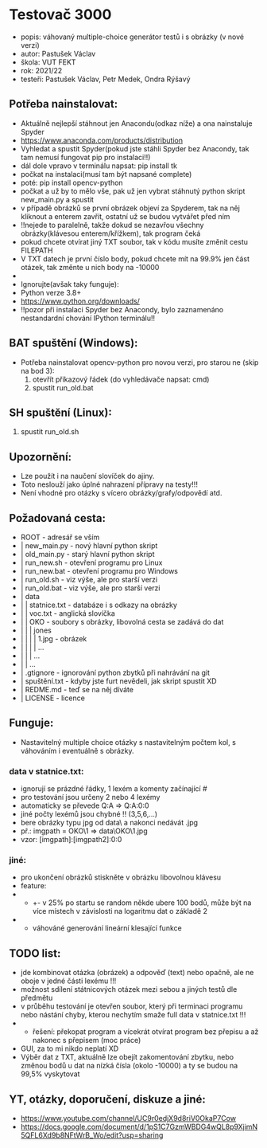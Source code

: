 # Testovač 3000
* popis: váhovaný multiple-choice generátor testů i s obrázky (v nové verzi)
* autor: Pastušek Václav
* škola: VUT FEKT
* rok: 2021/22
* testeři: Pastušek Václav, Petr Medek, Ondra Rýšavý

## Potřeba nainstalovat:
* Aktuálně nejlepší stáhnout jen Anacondu(odkaz níže) a ona nainstaluje Spyder
* https://www.anaconda.com/products/distribution
* Vyhledat a spustit Spyder(pokud jste stáhli Spyder bez Anacondy, tak tam nemusí fungovat pip pro instalaci!!)
* dál dole vpravo v terminálu napsat: pip install tk
* počkat na instalaci(musí tam být napsané complete)
* poté: pip install opencv-python
* počkat a už by to mělo vše, pak už jen vybrat stáhnutý python skript new_main.py a spustit
* v případě obrázků se první obrázek objeví za Spyderem, tak na něj kliknout a enterem zavřít, ostatní už se budou vytvářet před ním
* !!nejede to paralelně, takže dokud se nezavřou všechny obrázky(klávesou enterem/křížkem), tak program čeká 
* pokud chcete otvírat jiný TXT soubor, tak v kódu musíte změnit cestu FILEPATH
* V TXT datech je první číslo body, pokud chcete mít na 99.9% jen část otázek, tak změnte u nich body na -10000
*
* Ignorujte(avšak taky funguje):
* Python verze 3.8+
* https://www.python.org/downloads/
* !!pozor při instalaci Spyder bez Anacondy, bylo zaznamenáno nestandardní chování IPython terminálu!!


## BAT spuštění (Windows):
* Potřeba nainstalovat opencv-python pro novou verzi, pro starou ne (skip na bod 3):
  1) otevřít příkazový řádek (do vyhledávače napsat: cmd)
  2) spustit run_old.bat

## SH spuštění (Linux):
  1) spustit run_old.sh

## Upozornění:
* Lze použít i na naučení slovíček do ajiny.
* Toto neslouží jako úplné nahrazení přípravy na testy!!!
* Není vhodné pro otázky s vícero obrázky/grafy/odpovědí atd.

## Požadovaná cesta:
* ROOT - adresář se vším
* | new_main.py - nový hlavní python skript
* | old_main.py - starý hlavní python skript
* | run_new.sh - otevření programu pro Linux
* | run_new.bat - otevření programu pro Windows
* | run_old.sh - viz výše, ale pro starší verzi
* | run_old.bat - viz výše, ale pro starší verzi
* | data
* | | statnice.txt - databáze i s odkazy na obrázky
* | | voc.txt - anglická slovíčka
* | | OKO - soubory s obrázky, libovolná cesta se zadává do dat
* | | | jones
* | | | | 1.jpg - obrázek
* | | | | ...
* | | | ...
* | | ...
* | .gtignore - ignorování python zbytků při nahrávání na git
* | spuštění.txt - kdyby jste furt nevědeli, jak skript spustit XD
* | REDME.md - teď se na něj díváte
* | LICENSE - licence

## Funguje:
* Nastavitelný multiple choice otázky s nastavitelným počtem kol, s váhováním i eventuálně s obrázky.
### data v statnice.txt:
* ignorují se prázdné řádky, 1 lexém a komenty začínající #
* pro testování jsou určeny 2 nebo 4 lexémy
* automaticky se převede Q:A => Q:A:0:0
* jiné počty lexémů jsou chybné !! (3,5,6,...)
* bere obrázky typu jpg od data\ a nakonci nedávát .jpg
* př.: imgpath = OKO\1 => data\\OKO\\1.jpg
* vzor: \[imgpath\]:\[imgpath2\]:0:0
### jiné:
* pro ukončení obrázků stiskněte v obrázku libovolnou klávesu
* feature: 
* * +- v 25% po startu se random někde ubere 100 bodů, může být na více místech v závislosti na logaritmu dat o základě 2
* * váhováné generování lineární klesající funkce

## TODO list:
* jde kombinovat otázka (obrázek) a odpověď (text) nebo opačně, ale ne oboje v jedné části lexému !!!
* možnost sdílení státnicových otázek mezi sebou a jiných testů dle předmětu
* v průběhu testování je otevřen soubor, který při terminaci programu nebo nástání chyby, kterou nechytím smaže full data v statnice.txt !!!
* * řešení: překopat program a vícekrát otvírat program bez přepisu a až nakonec s přepisem (moc práce)
* GUI, za to mi nikdo neplatí XD
* Výběr dat z TXT, aktuálně lze obejít zakomentování zbytku, nebo změnou bodů u dat na nízká čísla (okolo -10000) a ty se budou na 99,5% vyskytovat

## YT, otázky, doporučení, diskuze a jiné:
* https://www.youtube.com/channel/UC9r0edjX9d8riV0OkaP7Cow
* https://docs.google.com/document/d/1pS1C7GzmWBDG4wQL8p9XjimN5QFL6Xd9b8NFtWrB_Wo/edit?usp=sharing